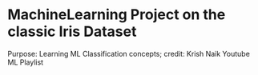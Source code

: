 # MachineLearning Project on the classic Iris Dataset
Purpose: Learning ML Classification concepts;
credit: Krish Naik Youtube ML Playlist
